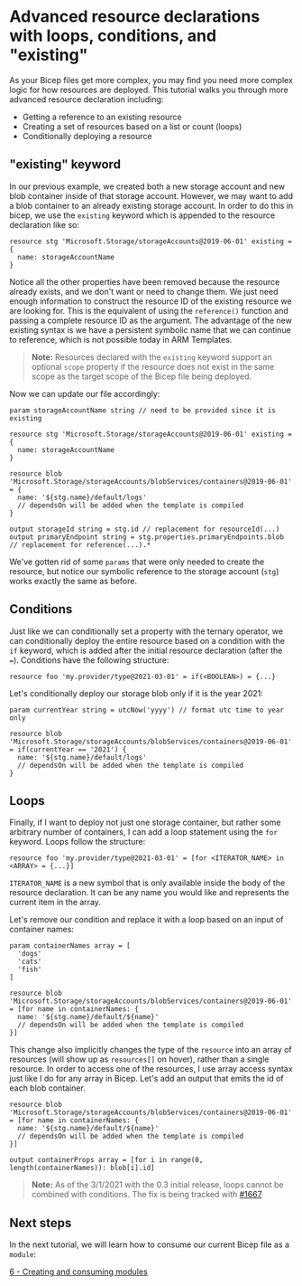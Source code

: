 # Advanced resource declarations with loops, conditions, and "existing"

As your Bicep files get more complex, you may find you need more complex logic for how resources are deployed. This tutorial walks you through more advanced resource declaration including:

* Getting a reference to an existing resource
* Creating a set of resources based on a list or count (loops)
* Conditionally deploying a resource


## "existing" keyword

In our previous example, we created both a new storage account and new blob container inside of that storage account. However, we may want to add a blob container to an already existing storage account. In order to do this in bicep, we use the `existing` keyword which is appended to the resource declaration like so:

```Bicep
resource stg 'Microsoft.Storage/storageAccounts@2019-06-01' existing = {
  name: storageAccountName
}
```

Notice all the other properties have been removed because the resource already exists, and we don't want or need to change them. We just need enough information to construct the resource ID of the existing resource we are looking for. This is the equivalent of using the `reference()` function and passing a complete resource ID as the argument. The advantage of the new existing syntax is we have a persistent symbolic name that we can continue to reference, which is not possible today in ARM Templates.

>**Note:** Resources declared with the `existing` keyword support an optional `scope` property if the resource does not exist in the same scope as the target scope of the Bicep file being deployed.

Now we can update our file accordingly:

```bicep
param storageAccountName string // need to be provided since it is existing

resource stg 'Microsoft.Storage/storageAccounts@2019-06-01' existing = {
  name: storageAccountName
}

resource blob 'Microsoft.Storage/storageAccounts/blobServices/containers@2019-06-01' = {
  name: '${stg.name}/default/logs'
  // dependsOn will be added when the template is compiled
}

output storageId string = stg.id // replacement for resourceId(...)
output primaryEndpoint string = stg.properties.primaryEndpoints.blob // replacement for reference(...).*
```

We've gotten rid of some `params` that were only needed to create the resource, but notice our symbolic reference to the storage account (`stg`) works exactly the same as before.

## Conditions

Just like we can conditionally set a property with the ternary operator, we can conditionally deploy the entire resource based on a condition with the `if` keyword, which is added after the initial resource declaration (after the `=`). Conditions have the following structure:

```bicep
resource foo 'my.provider/type@2021-03-01' = if(<BOOLEAN>) = {...}
```

Let's conditionally deploy our storage blob only if it is the year 2021:

```bicep
param currentYear string = utcNow('yyyy') // format utc time to year only

resource blob 'Microsoft.Storage/storageAccounts/blobServices/containers@2019-06-01' = if(currentYear == '2021') {
  name: '${stg.name}/default/logs'
  // dependsOn will be added when the template is compiled
}
```

## Loops

Finally, if I want to deploy not just one storage container, but rather some arbitrary number of containers, I can add a loop statement using the `for` keyword. Loops follow the structure:

```bicep
resource foo 'my.provider/type@2021-03-01' = [for <ITERATOR_NAME> in <ARRAY> = {...}]
```

`ITERATOR_NAME` is a new symbol that is only available inside the body of the resource declaration. It can be any name you would like and represents the current item in the array.

Let's remove our condition and replace it with a loop based on an input of container names:

```bicep
param containerNames array = [
  'dogs'
  'cats'
  'fish'
]

resource blob 'Microsoft.Storage/storageAccounts/blobServices/containers@2019-06-01' = [for name in containerNames: {
  name: '${stg.name}/default/${name}'
  // dependsOn will be added when the template is compiled
}]
```

This change also implicitly changes the type of the `resource` into an array of resources (will show up as `resources[]` on hover), rather than a single resource. In order to access one of the resources, I use array access syntax just like I do for any array in Bicep. Let's add an output that emits the id of each blob container.

```bicep
resource blob 'Microsoft.Storage/storageAccounts/blobServices/containers@2019-06-01' = [for name in containerNames: {
  name: '${stg.name}/default/${name}'
  // dependsOn will be added when the template is compiled
}]

output containerProps array = [for i in range(0, length(containerNames)): blob[i].id]
```

>**Note:** As of the 3/1/2021 with the 0.3 initial release, loops cannot be combined with conditions. The fix is being tracked with [#1667](https://github.com/Azure/bicep/issues/1667)

## Next steps

In the next tutorial, we will learn how to consume our current Bicep file as a `module`:

[6 - Creating and consuming modules](./06-creating-modules.md)